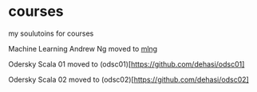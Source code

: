 # courses
my soulutoins for courses

Machine Learning Andrew Ng moved to [mlng](https://github.com/dehasi/mlng)

Odersky Scala 01 moved to (odsc01)[https://github.com/dehasi/odsc01] 

Odersky Scala 02 moved to (odsc02)[https://github.com/dehasi/odsc02]